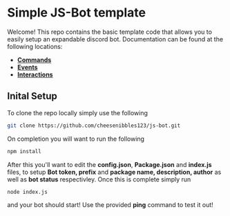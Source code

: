 # Simple JS-Bot template

Welcome! This repo contains the basic template code that allows you to easily setup an expandable discord bot. Documentation can be found at the following locations:

- [**Commands**](https://github.com/cheesenibbles123/js-bot/tree/main/commands)
- [**Events**](https://github.com/cheesenibbles123/js-bot/tree/main/events)
- [**Interactions**](https://github.com/cheesenibbles123/js-bot/tree/main/interactions)

## Inital Setup

To clone the repo locally simply use the following

```bash
git clone https://github.com/cheesenibbles123/js-bot.git
```

On completion you will want to run the following

```bash
npm install
```

After this you'll want to edit the **config.json**, **Package.json** and **index.js** files, to setup **Bot token, prefix** and **package name, description, author** as well as **bot status** respectivley. Once this is complete simply run

```bash
node index.js
```

and your bot should start! Use the provided **ping** command to test it out!
